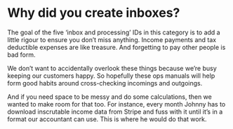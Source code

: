
# Why did you create inboxes?

The goal of the five ‘inbox and processing’ IDs in this category is to add a little rigour to ensure you don’t miss anything. Income payments and tax deductible expenses are like treasure. And forgetting to pay other people is bad form.

We don’t want to accidentally overlook these things because we’re busy keeping our customers happy. So hopefully these ops manuals will help form good habits around cross-checking incomings and outgoings.

And if you need space to be messy and do some calculations, then we wanted to make room for that too. For instance, every month Johnny has to download inscrutable income data from Stripe and fuss with it until it’s in a format our accountant can use. This is where he would do that work.
